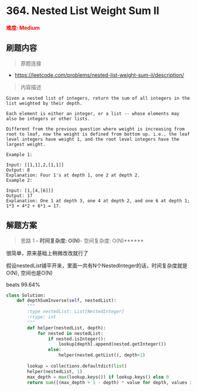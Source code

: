 # 364. Nested List Weight Sum II

**<font color=red>难度: Medium</font>**

## 刷题内容

> 原题连接

* https://leetcode.com/problems/nested-list-weight-sum-ii/description/

> 内容描述

```
Given a nested list of integers, return the sum of all integers in the list weighted by their depth.

Each element is either an integer, or a list -- whose elements may also be integers or other lists.

Different from the previous question where weight is increasing from root to leaf, now the weight is defined from bottom up. i.e., the leaf level integers have weight 1, and the root level integers have the largest weight.

Example 1:

Input: [[1,1],2,[1,1]]
Output: 8 
Explanation: Four 1's at depth 1, one 2 at depth 2.
Example 2:

Input: [1,[4,[6]]]
Output: 17 
Explanation: One 1 at depth 3, one 4 at depth 2, and one 6 at depth 1; 1*3 + 4*2 + 6*1 = 17.
```

## 解题方案

> 思路 1
******- 时间复杂度: O(N)******- 空间复杂度: O(N)******



很简单，原来基础上稍微改改就行了

假设nestedList铺平开来，里面一共有N个NestedInteger的话，时间复杂度就是O(N), 空间也是O(N)

beats 99.64%

```python
class Solution:
    def depthSumInverse(self, nestedList):
        """
        :type nestedList: List[NestedInteger]
        :rtype: int
        """
        def helper(nestedList, depth):
            for nested in nestedList:
                if nested.isInteger():
                    lookup[depth].append(nested.getInteger())
                else:
                    helper(nested.getList(), depth+1)
                    
        lookup = collections.defaultdict(list)
        helper(nestedList, 1)    
        max_depth = max(lookup.keys()) if lookup.keys() else 0
        return sum([(max_depth + 1 - depth) * value for depth, values in lookup.items() for value in values])
```
